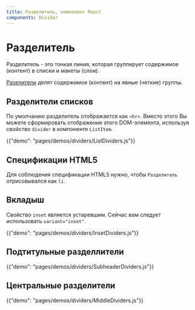 ```yaml
---
title: Разделитель, компонент React
components: Divider
---
```

# Разделитель

<p class="description">Разделитель - это тонкая линия, которая группирует содержимое (контент) в списки и макеты (слои).</p>

[Разелители](https://material.io/design/components/dividers.html) делят содержимое (контент) на явные (четкие) группы.

## Разделители списков

По умолчанию разделитель отображается как `<hr>`. Вместо этого Вы можете сформировать отображение этого DOM-элемента, используя свойство `divider` в компоненте `ListItem`.

{{"demo": "pages/demos/dividers/ListDividers.js"}}

## Спецификации HTML5

Для соблюдения спецификации HTML5 нужно, чтобы `Разделитель` отрисовывался как `li`.

## Вкладыш

Свойство `inset` является устаревшим. Сейчас вам следует использовать `variant="inset"`.

{{"demo": "pages/demos/dividers/InsetDividers.js"}}

## Подтитульные разделлители

{{"demo": "pages/demos/dividers/SubheaderDividers.js"}}

## Центральные разделители

{{"demo": "pages/demos/dividers/MiddleDividers.js"}}